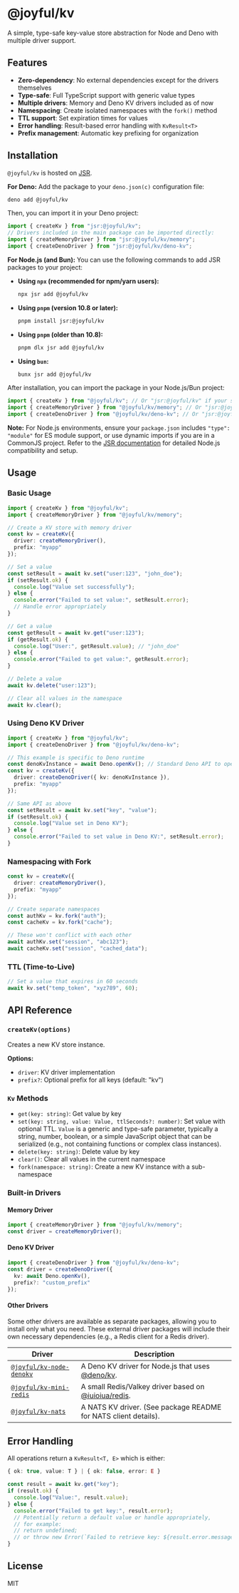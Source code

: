 # @joyful/kv

A simple, type-safe key-value store abstraction for Node and Deno with multiple driver support.

## Features

- **Zero-dependency**: No external dependencies except for the drivers themselves
- **Type-safe**: Full TypeScript support with generic value types
- **Multiple drivers**: Memory and Deno KV drivers included as of now
- **Namespacing**: Create isolated namespaces with the `fork()` method
- **TTL support**: Set expiration times for values
- **Error handling**: Result-based error handling with `KvResult<T>`
- **Prefix management**: Automatic key prefixing for organization

## Installation

`@joyful/kv` is hosted on [JSR](https://jsr.io/@joyful/kv).

**For Deno:**
Add the package to your `deno.json(c)` configuration file:
```bash
deno add @joyful/kv
```
Then, you can import it in your Deno project:
```typescript
import { createKv } from "jsr:@joyful/kv";
// Drivers included in the main package can be imported directly:
import { createMemoryDriver } from "jsr:@joyful/kv/memory";
import { createDenoDriver } from "jsr:@joyful/kv/deno-kv";
```

**For Node.js (and Bun):**
You can use the following commands to add JSR packages to your project:

*   **Using `npx` (recommended for npm/yarn users):**
    ```bash
    npx jsr add @joyful/kv
    ```
*   **Using `pnpm` (version 10.8 or later):**
    ```bash
    pnpm install jsr:@joyful/kv
    ```
*   **Using `pnpm` (older than 10.8):**
    ```bash
    pnpm dlx jsr add @joyful/kv
    ```
*   **Using `bun`:**
    ```bash
    bunx jsr add @joyful/kv
    ```

After installation, you can import the package in your Node.js/Bun project:
```typescript
import { createKv } from "@joyful/kv"; // Or "jsr:@joyful/kv" if your setup prefers explicit jsr specifier
import { createMemoryDriver } from "@joyful/kv/memory"; // Or "jsr:@joyful/kv/memory"
import { createDenoDriver } from "@joyful/kv/deno-kv"; // Or "jsr:@joyful/kv/deno-kv"
```
**Note:** For Node.js environments, ensure your `package.json` includes `"type": "module"` for ES module support, or use dynamic imports if you are in a CommonJS project. Refer to the [JSR documentation](https://jsr.io/docs/consuming-packages/with-node) for detailed Node.js compatibility and setup.

## Usage

### Basic Usage

```typescript
import { createKv } from "@joyful/kv";
import { createMemoryDriver } from "@joyful/kv/memory";

// Create a KV store with memory driver
const kv = createKv({
  driver: createMemoryDriver(),
  prefix: "myapp"
});

// Set a value
const setResult = await kv.set("user:123", "john_doe");
if (setResult.ok) {
  console.log("Value set successfully");
} else {
  console.error("Failed to set value:", setResult.error);
  // Handle error appropriately
}

// Get a value
const getResult = await kv.get("user:123");
if (getResult.ok) {
  console.log("User:", getResult.value); // "john_doe"
} else {
  console.error("Failed to get value:", getResult.error);
}

// Delete a value
await kv.delete("user:123");

// Clear all values in the namespace
await kv.clear();
```

### Using Deno KV Driver

```typescript
import { createKv } from "@joyful/kv";
import { createDenoDriver } from "@joyful/kv/deno-kv";

// This example is specific to Deno runtime
const denoKvInstance = await Deno.openKv(); // Standard Deno API to open a KV store
const kv = createKv({
  driver: createDenoDriver({ kv: denoKvInstance }),
  prefix: "myapp"
});

// Same API as above
const setResult = await kv.set("key", "value");
if (setResult.ok) {
  console.log("Value set in Deno KV");
} else {
  console.error("Failed to set value in Deno KV:", setResult.error);
}
```

### Namespacing with Fork

```typescript
const kv = createKv({
  driver: createMemoryDriver(),
  prefix: "myapp"
});

// Create separate namespaces
const authKv = kv.fork("auth");
const cacheKv = kv.fork("cache");

// These won't conflict with each other
await authKv.set("session", "abc123");
await cacheKv.set("session", "cached_data");
```

### TTL (Time-to-Live)

```typescript
// Set a value that expires in 60 seconds
await kv.set("temp_token", "xyz789", 60);
```

## API Reference

### `createKv(options)`

Creates a new KV store instance.

**Options:**
- `driver`: KV driver implementation
- `prefix?`: Optional prefix for all keys (default: "kv")

### `Kv` Methods

- `get(key: string)`: Get value by key
- `set(key: string, value: Value, ttlSeconds?: number)`: Set value with optional TTL. `Value` is a generic and type-safe parameter, typically a string, number, boolean, or a simple JavaScript object that can be serialized (e.g., not containing functions or complex class instances).
- `delete(key: string)`: Delete value by key
- `clear()`: Clear all values in the current namespace
- `fork(namespace: string)`: Create a new KV instance with a sub-namespace

### Built-in Drivers

#### Memory Driver
```typescript
import { createMemoryDriver } from "@joyful/kv/memory";
const driver = createMemoryDriver();
```

#### Deno KV Driver
```typescript
import { createDenoDriver } from "@joyful/kv/deno-kv";
const driver = createDenoDriver({ 
  kv: await Deno.openKv(),
  prefix?: "custom_prefix"
});
```

#### Other Drivers
Some other drivers are available as separate packages, allowing you to install only what you need. These external driver packages will include their own necessary dependencies (e.g., a Redis client for a Redis driver).

| Driver | Description |
| --- | --- |
| [`@joyful/kv-node-denokv`](https://jsr.io/@joyful/kv-node-denokv) | A Deno KV driver for Node.js that uses [@deno/kv](https://www.npmjs.com/package/@deno/kv). |
| [`@joyful/kv-mini-redis`](https://jsr.io/@joyful/kv-mini-redis) | A small Redis/Valkey driver based on [@iuioiua/redis](https://jsr.io/@iuioiua/redis). |
| [`@joyful/kv-nats`](https://jsr.io/@joyful/kv-nats) | A NATS KV driver. (See package README for NATS client details). |

## Error Handling

All operations return a `KvResult<T, E>` which is either:

```typescript
{ ok: true, value: T } | { ok: false, error: E }
```

```typescript
const result = await kv.get("key");
if (result.ok) {
  console.log("Value:", result.value);
} else {
  console.error("Failed to get key:", result.error);
  // Potentially return a default value or handle appropriately,
  // for example:
  // return undefined;
  // or throw new Error(`Failed to retrieve key: ${result.error.message}`);
}
```

## License

MIT
